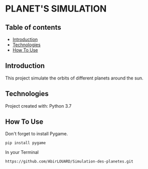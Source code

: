 # PLANET'S SIMULATION


## Table of contents

* [Introduction](#introduction)
* [Technologies](#technologies)
* [How To Use](#how-to-use)

## Introduction

This project simulate the orbits of different planets around the sun.

## Technologies

Project created with:
Python 3.7

## How To Use

Don't forget to install Pygame.
```
pip install pygame
```
In your Terminal

```
https://github.com/AbirLOUARD/Simulation-des-planetes.git
```
